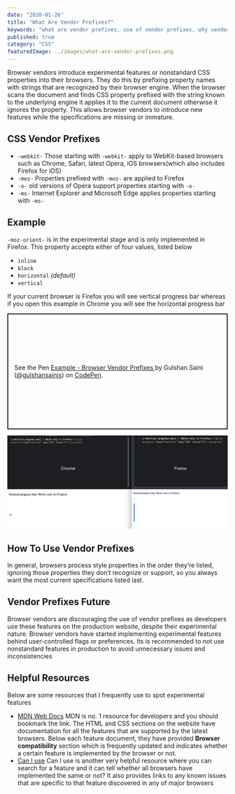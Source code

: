 ```yaml
---
date: "2020-01-26"
title: "What Are Vendor Prefixes?"
keywords: "what are vendor prefixes, use of vendor prefixes, why vendor prefixes are used, why vendor prefixes are needed"
published: true
category: "CSS"
featuredImage: ../images/what-are-vendor-prefixes.png
---
```


Browser vendors introduce experimental features or nonstandard CSS properties into their browsers. They do this by prefixing property names with strings that are recognized by their browser engine. When the browser scans the document and finds CSS property prefixed with the string known to the underlying engine it applies it to the current document otherwise it ignores the property. This allows browser vendors to introduce new features while the specifications are missing or immature.

## CSS Vendor Prefixes

- `-webkit-` Those starting with `-webkit-` apply to WebKit-based browsers such as Chrome, Safari, latest Opera, iOS browsers(which also includes Firefox for iOS)
- `-moz-` Properties prefixed with `-moz-` are applied to Firefox
- `-o-` old versions of Opera support properties starting with `-o-`
- `-ms-` Internet Explorer and Microsoft Edge applies properties starting with `-ms-`

## Example

`-moz-orient-` is in the experimental stage and is only implemented in Firefox. This property accepts either of four values, listed below

- `inline`
- `block`
- `horizontal` _(default)_
- `vertical`

If your current browser is Firefox you will see vertical progress bar whereas if you open this example in Chrome you will see the horizontal progress bar

<p class="codepen" data-height="265" data-theme-id="dark" data-default-tab="html,result" data-user="gulshansainis" data-slug-hash="povYYON" style="height: 265px; box-sizing: border-box; display: flex; align-items: center; justify-content: center; border: 2px solid; margin: 1em 0; padding: 1em;" data-pen-title="Example - Browser Vendor Prefixes ">
  <span>See the Pen <a href="https://codepen.io/gulshansainis/pen/povYYON">
  Example - Browser Vendor Prefixes </a> by Gulshan Saini (<a href="https://codepen.io/gulshansainis">@gulshansainis</a>)
  on <a href="https://codepen.io">CodePen</a>.</span>
</p>
<script async src="https://static.codepen.io/assets/embed/ei.js"></script>

![vendor prefix example](../images/what-are-vendor-prefixes-comparison.png "Comparison Chrome vs Firefox")

## How To Use Vendor Prefixes

In general, browsers process style properties in the order they’re listed, ignoring those properties they don’t recognize or support, so you always want the most current specifications listed last.

## Vendor Prefixes Future

Browser vendors are discouraging the use of vendor prefixes as developers use these features on the production website, despite their experimental nature. Browser vendors have started implementing experimental features behind user-controlled flags or preferences. Its is recommended to not use nonstandard features in production to avoid unnecessary issues and inconsistencies

## Helpful Resources

Below are some resources that I frequently use to spot experimental features

- [MDN Web Docs](https://developer.mozilla.org/en-US/) MDN is no. 1 resource for developers and you should bookmark the link. The HTML and CSS sections on the website have documentation for all the features that are supported by the latest browsers. Below each feature document, they have provided **Browser compatibility** section which is frequently updated and indicates whether a certain feature is implemented by the browser or not.
- [Can I use](https://caniuse.com/) Can I use is another very helpful resource where you can search for a feature and it can tell whether all browsers have implemented the same or not? It also provides links to any known issues that are specific to that feature discovered in any of major browsers
